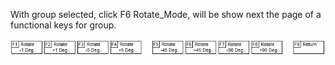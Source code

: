 With group selected, click F6 Rotate_Mode, will be show next the page of a functional keys for group.
 
 ![](/pictures/rotate_mode.png)
 
